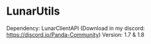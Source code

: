 # LunarUtils

Dependency: LunarClientAPI (Download in my discord: https://discord.io/Panda-Community)
Version: 1.7 & 1.8
